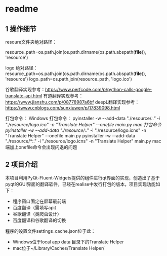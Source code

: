 # readme

## 1 操作细节

resoure文件夹绝对路径：

resource_path=os.path.join(os.path.dirname(os.path.abspath(__file__)), 'resource')

logo 绝对路径：
resource_path=os.path.join(os.path.dirname(os.path.abspath(__file__)), 'resource')
logo_path=os.path.join(resource_path, 'logo.ico')

谷歌翻译实现参考：https://www.perfcode.com/p/python-calls-google-translate-api.html
有道翻译实现参考：https://www.jianshu.com/p/08778987a6bf
deepL翻译实现参考：https://www.cnblogs.com/sunxiuwen/p/17839098.html

打包命令：
Windows 打包命令：
pyinstaller -w --add-data "./resource/*:." -i "./resource/logo.ico" -n "Translate Helper" --onefile main.py 
mac 打包命令
pyinstaller -w --add-data "./resource/*:." -i "./resource/logo.icns" -n "Translate Helper" --onefile main.py 
pyinstaller -w --add-data "./resource/*:." -i "./resource/logo.icns" -n "Translate Helper"  main.py 
mac端加上onefile命令会出现闪退的问题

## 2 项目介绍

本项目利用PyQt-Fluent-Widgets提供的组件进行qt界面的实现，创造出了基于pyqt的GUI界面的翻译软件，已经在realise中发行打包的版本，项目实现功能如下：

- 程序窗口固定在屏幕最前端
- 百度翻译（需填写api）
- 谷歌翻译（类爬虫设计）
- 百度翻译和谷歌翻译的切换

程序的设置文件settings_cache.json位于此：

- Windows位于local app data 目录下的Translate Helper
- mac位于~/Library/Caches/Translate Helper/

